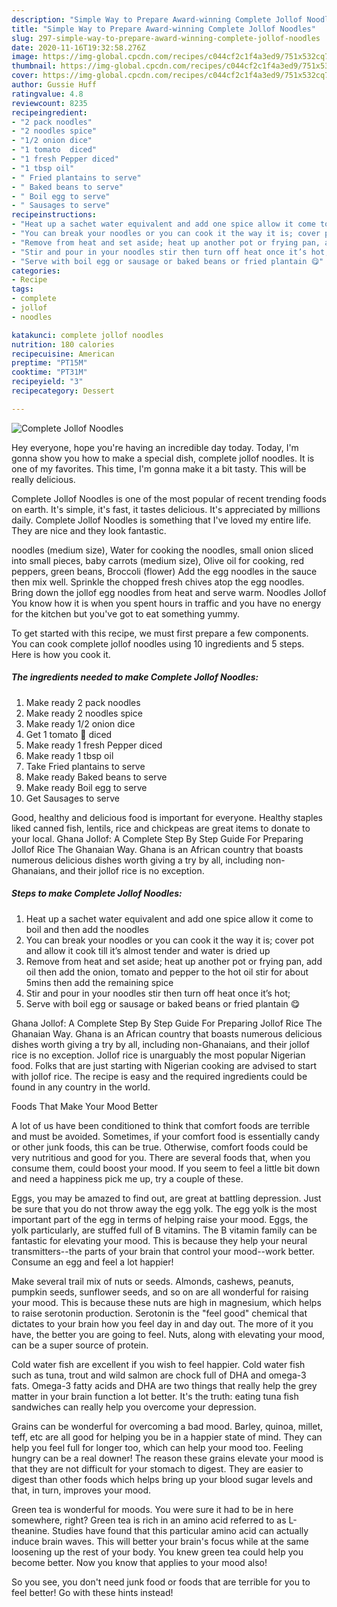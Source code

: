 ```yaml
---
description: "Simple Way to Prepare Award-winning Complete Jollof Noodles"
title: "Simple Way to Prepare Award-winning Complete Jollof Noodles"
slug: 297-simple-way-to-prepare-award-winning-complete-jollof-noodles
date: 2020-11-16T19:32:58.276Z
image: https://img-global.cpcdn.com/recipes/c044cf2c1f4a3ed9/751x532cq70/complete-jollof-noodles-recipe-main-photo.jpg
thumbnail: https://img-global.cpcdn.com/recipes/c044cf2c1f4a3ed9/751x532cq70/complete-jollof-noodles-recipe-main-photo.jpg
cover: https://img-global.cpcdn.com/recipes/c044cf2c1f4a3ed9/751x532cq70/complete-jollof-noodles-recipe-main-photo.jpg
author: Gussie Huff
ratingvalue: 4.8
reviewcount: 8235
recipeingredient:
- "2 pack noodles"
- "2 noodles spice"
- "1/2 onion dice"
- "1 tomato  diced"
- "1 fresh Pepper diced"
- "1 tbsp oil"
- " Fried plantains to serve"
- " Baked beans to serve"
- " Boil egg to serve"
- " Sausages to serve"
recipeinstructions:
- "Heat up a sachet water equivalent and add one spice allow it come to boil and then add the noodles"
- "You can break your noodles or you can cook it the way it is; cover pot and allow it cook till it’s almost tender and water is dried up"
- "Remove from heat and set aside; heat up another pot or frying pan, add oil then add the onion, tomato and pepper to the hot oil stir for about 5mins then add the remaining spice"
- "Stir and pour in your noodles stir then turn off heat once it’s hot;"
- "Serve with boil egg or sausage or baked beans or fried plantain 😋"
categories:
- Recipe
tags:
- complete
- jollof
- noodles

katakunci: complete jollof noodles 
nutrition: 180 calories
recipecuisine: American
preptime: "PT15M"
cooktime: "PT31M"
recipeyield: "3"
recipecategory: Dessert

---
```



![Complete Jollof Noodles](https://img-global.cpcdn.com/recipes/c044cf2c1f4a3ed9/751x532cq70/complete-jollof-noodles-recipe-main-photo.jpg)

Hey everyone, hope you're having an incredible day today. Today, I'm gonna show you how to make a special dish, complete jollof noodles. It is one of my favorites. This time, I'm gonna make it a bit tasty. This will be really delicious.

Complete Jollof Noodles is one of the most popular of recent trending foods on earth. It's simple, it's fast, it tastes delicious. It's appreciated by millions daily. Complete Jollof Noodles is something that I've loved my entire life. They are nice and they look fantastic.

noodles (medium size), Water for cooking the noodles, small onion sliced into small pieces, baby carrots (medium size), Olive oil for cooking, red peppers, green beans, Broccoli (flower) Add the egg noodles in the sauce then mix well. Sprinkle the chopped fresh chives atop the egg noodles. Bring down the jollof egg noodles from heat and serve warm. Noodles Jollof You know how it is when you spent hours in traffic and you have no energy for the kitchen but you&#39;ve got to eat something yummy.


To get started with this recipe, we must first prepare a few components. You can cook complete jollof noodles using 10 ingredients and 5 steps. Here is how you cook it.

<!--inarticleads1-->

##### The ingredients needed to make Complete Jollof Noodles:

1. Make ready 2 pack noodles
1. Make ready 2 noodles spice
1. Make ready 1/2 onion dice
1. Get 1 tomato 🍅 diced
1. Make ready 1 fresh Pepper diced
1. Make ready 1 tbsp oil
1. Take  Fried plantains to serve
1. Make ready  Baked beans to serve
1. Make ready  Boil egg to serve
1. Get  Sausages to serve


Good, healthy and delicious food is important for everyone. Healthy staples liked canned fish, lentils, rice and chickpeas are great items to donate to your local. Ghana Jollof: A Complete Step By Step Guide For Preparing Jollof Rice The Ghanaian Way. Ghana is an African country that boasts numerous delicious dishes worth giving a try by all, including non-Ghanaians, and their jollof rice is no exception. 

<!--inarticleads2-->

##### Steps to make Complete Jollof Noodles:

1. Heat up a sachet water equivalent and add one spice allow it come to boil and then add the noodles
1. You can break your noodles or you can cook it the way it is; cover pot and allow it cook till it’s almost tender and water is dried up
1. Remove from heat and set aside; heat up another pot or frying pan, add oil then add the onion, tomato and pepper to the hot oil stir for about 5mins then add the remaining spice
1. Stir and pour in your noodles stir then turn off heat once it’s hot;
1. Serve with boil egg or sausage or baked beans or fried plantain 😋


Ghana Jollof: A Complete Step By Step Guide For Preparing Jollof Rice The Ghanaian Way. Ghana is an African country that boasts numerous delicious dishes worth giving a try by all, including non-Ghanaians, and their jollof rice is no exception. Jollof rice is unarguably the most popular Nigerian food. Folks that are just starting with Nigerian cooking are advised to start with jollof rice. The recipe is easy and the required ingredients could be found in any country in the world. 

Foods That Make Your Mood Better


A lot of us have been conditioned to think that comfort foods are terrible and must be avoided. Sometimes, if your comfort food is essentially candy or other junk foods, this can be true. Otherwise, comfort foods could be very nutritious and good for you. There are several foods that, when you consume them, could boost your mood. If you seem to feel a little bit down and need a happiness pick me up, try a couple of these.

Eggs, you may be amazed to find out, are great at battling depression. Just be sure that you do not throw away the egg yolk. The egg yolk is the most important part of the egg in terms of helping raise your mood. Eggs, the yolk particularly, are stuffed full of B vitamins. The B vitamin family can be fantastic for elevating your mood. This is because they help your neural transmitters--the parts of your brain that control your mood--work better. Consume an egg and feel a lot happier!

Make several trail mix of nuts or seeds. Almonds, cashews, peanuts, pumpkin seeds, sunflower seeds, and so on are all wonderful for raising your mood. This is because these nuts are high in magnesium, which helps to raise serotonin production. Serotonin is the "feel good" chemical that dictates to your brain how you feel day in and day out. The more of it you have, the better you are going to feel. Nuts, along with elevating your mood, can be a super source of protein.

Cold water fish are excellent if you wish to feel happier. Cold water fish such as tuna, trout and wild salmon are chock full of DHA and omega-3 fats. Omega-3 fatty acids and DHA are two things that really help the grey matter in your brain function a lot better. It's the truth: eating tuna fish sandwiches can really help you overcome your depression. 

Grains can be wonderful for overcoming a bad mood. Barley, quinoa, millet, teff, etc are all good for helping you be in a happier state of mind. They can help you feel full for longer too, which can help your mood too. Feeling hungry can be a real downer! The reason these grains elevate your mood is that they are not difficult for your stomach to digest. They are easier to digest than other foods which helps bring up your blood sugar levels and that, in turn, improves your mood.

Green tea is wonderful for moods. You were sure it had to be in here somewhere, right? Green tea is rich in an amino acid referred to as L-theanine. Studies have found that this particular amino acid can actually induce brain waves. This will better your brain's focus while at the same loosening up the rest of your body. You knew green tea could help you become better. Now you know that applies to your mood also!

So you see, you don't need junk food or foods that are terrible for you to feel better! Go  with  these hints  instead!

